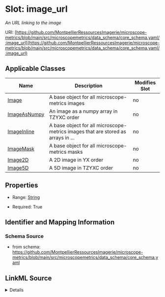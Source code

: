 # Slot: image_url


_An URL linking to the image_



URI: [https://github.com/MontpellierRessourcesImagerie/microscope-metrics/blob/main/src/microscopemetrics/data_schema/core_schema.yaml/:image_url](https://github.com/MontpellierRessourcesImagerie/microscope-metrics/blob/main/src/microscopemetrics/data_schema/core_schema.yaml/:image_url)



<!-- no inheritance hierarchy -->




## Applicable Classes

| Name | Description | Modifies Slot |
| --- | --- | --- |
[Image](Image.md) | A base object for all microscope-metrics images |  no  |
[ImageAsNumpy](ImageAsNumpy.md) | An image as a numpy array in TZYXC order |  no  |
[ImageInline](ImageInline.md) | A base object for all microscope-metrics images that are stored as arrays in ... |  no  |
[ImageMask](ImageMask.md) | A base object for all microscope-metrics masks |  no  |
[Image2D](Image2D.md) | A 2D image in YX order |  no  |
[Image5D](Image5D.md) | A 5D image in TZYXC order |  no  |







## Properties

* Range: [String](String.md)

* Required: True





## Identifier and Mapping Information







### Schema Source


* from schema: https://github.com/MontpellierRessourcesImagerie/microscope-metrics/blob/main/src/microscopemetrics/data_schema/core_schema.yaml




## LinkML Source

<details>
```yaml
name: image_url
description: An URL linking to the image
from_schema: https://github.com/MontpellierRessourcesImagerie/microscope-metrics/blob/main/src/microscopemetrics/data_schema/core_schema.yaml
rank: 1000
multivalued: false
identifier: true
alias: image_url
domain_of:
- Image
range: string
required: true

```
</details>